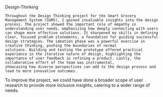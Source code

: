 Design-Thinking

    Throughout the Design Thinking project for the Smart Grocery Management System (SGMS), I gained invaluable insights into the design process. The project showed the important role of empathy in understanding user needs, emphasizing how deeply connecting with users
    can shape more effective solutions. It sharpened my skills in defining clear, focused problem statements, a foundation for guiding successful design strategies. The ideation phase was a powerful exercise in creative thinking, pushing the boundaries of normal
    solutions. Building and testing the prototype offered practical experience in the iterative nature of design, highlighting the importance of user feedback in refining a product. Lastly, the collaborative effort of the team was instrumental, 
    showcasing how diverse perspectives can add to the design process and lead to more innovative outcomes.

To improve the project, we could have done a broader scope of user research to provide more inclusive insights, catering to a wider range of needs.
